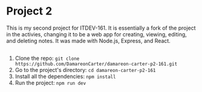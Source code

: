 # Project 2

This is my second project for ITDEV-161. It is essentially a fork of the project in the activies, changing it to be a web app for creating, viewing, editing, and deleting notes. It was made with Node.js, Express, and React.

##

1. Clone the repo: `git clone https://github.com/DamareonCarter/damareon-carter-p2-161.git`
2. Go to the project's directory: `cd damareon-carter-p2-161`
3. Install all the dependencies: `npm install`
4. Run the project: `npm run dev`